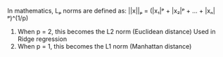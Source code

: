 In mathematics, Lₚ norms are defined as: ||x||ₚ = (|x₁|ᵖ + |x₂|ᵖ + ... + |xₙ|ᵖ)^(1/p) 

1. When p = 2, this becomes the L2 norm (Euclidean distance)
   Used in Ridge regression
2. When p = 1, this becomes the L1 norm (Manhattan distance)
   